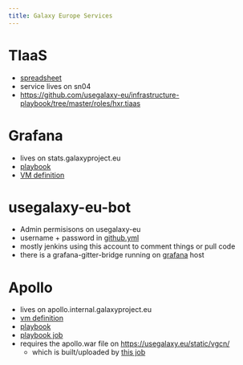 ```yaml
---
title: Galaxy Europe Services
---
```


# TIaaS

- [spreadsheet](https://docs.google.com/spreadsheets/d/17e8BYfvr54-mqi8pEUji_kxN4wEAyGV1JdWy-A80b20/edit)
- service lives on sn04
- https://github.com/usegalaxy-eu/infrastructure-playbook/tree/master/roles/hxr.tiaas

# Grafana

- lives on stats.galaxyproject.eu
- [playbook](https://github.com/usegalaxy-eu/infrastructure-playbook/blob/master/grafana.yml)
- [VM definition](https://github.com/usegalaxy-eu/infrastructure/blob/master/instance_stats.tf)

# usegalaxy-eu-bot

- Admin permisisons on usegalaxy-eu
- username + password in [github.yml](https://github.com/usegalaxy-eu/infrastructure-playbook/blob/master/secret_group_vars/github.yml)
- mostly jenkins using this account to comment things or pull code
- there is a grafana-gitter-bridge running on [grafana](#grafana) host

# Apollo

- lives on apollo.internal.galaxyproject.eu
- [vm definition](https://github.com/usegalaxy-eu/infrastructure/blob/master/instance_apollo.tf)
- [playbook](https://github.com/usegalaxy-eu/infrastructure-playbook/blob/master/apollo.yml)
- [playbook job](https://build.galaxyproject.eu/job/usegalaxy-eu/job/playbooks/job/apollo/)
- requires the apollo.war file on https://usegalaxy.eu/static/vgcn/
	- which is built/uploaded by [this job](https://build.galaxyproject.eu/job/usegalaxy-eu/job/apollo-builder/)


